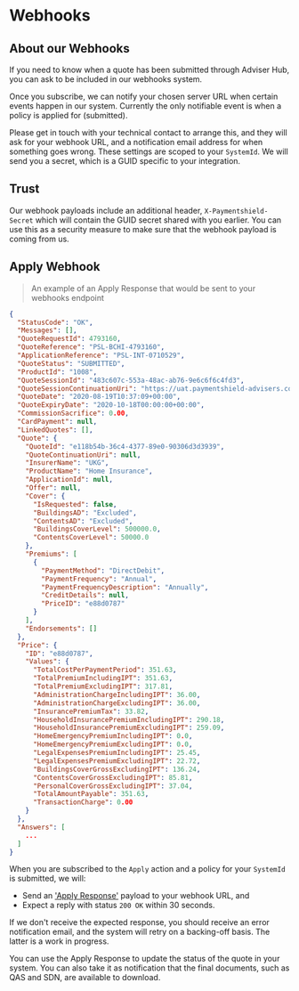 # Webhooks

## About our Webhooks

If you need to know when a quote has been submitted through Adviser Hub, you can ask to be included in our webhooks system.

Once you subscribe, we can notify your chosen server URL when certain events happen in our system. Currently the only notifiable event is when a policy is applied for (submitted).

Please get in touch with your technical contact to arrange this, and they will ask for your webhook URL, and a notification email address for when something goes wrong. These settings are scoped to your `SystemId`. We will send you a secret, which is a GUID specific to your integration.

## Trust

Our webhook payloads include an additional header, `X-Paymentshield-Secret` which will contain the GUID secret shared with you earlier. You can use this as a security measure to make sure that the webhook payload is coming from us.

## Apply Webhook

> An example of an Apply Response that would be sent to your webhooks endpoint

```json
{
  "StatusCode": "OK",
  "Messages": [],
  "QuoteRequestId": 4793160,
  "QuoteReference": "PSL-BCHI-4793160",
  "ApplicationReference": "PSL-INT-0710529",
  "QuoteStatus": "SUBMITTED",
  "ProductId": "1008",
  "QuoteSessionId": "483c607c-553a-48ac-ab76-9e6c6f6c4fd3",
  "QuoteSessionContinuationUri": "https://uat.paymentshield-advisers.co.uk/QuoteRequests/...",
  "QuoteDate": "2020-08-19T10:37:09+00:00",
  "QuoteExpiryDate": "2020-10-18T00:00:00+00:00",
  "CommissionSacrifice": 0.00,
  "CardPayment": null,
  "LinkedQuotes": [],
  "Quote": {
    "QuoteId": "e118b54b-36c4-4377-89e0-90306d3d3939",
    "QuoteContinuationUri": null,
    "InsurerName": "UKG",
    "ProductName": "Home Insurance",
    "ApplicationId": null,
    "Offer": null,
    "Cover": {
      "IsRequested": false,
      "BuildingsAD": "Excluded",
      "ContentsAD": "Excluded",
      "BuildingsCoverLevel": 500000.0,
      "ContentsCoverLevel": 50000.0
    },
    "Premiums": [
      {
        "PaymentMethod": "DirectDebit",
        "PaymentFrequency": "Annual",
        "PaymentFrequencyDescription": "Annually",
        "CreditDetails": null,
        "PriceID": "e88d0787"
      }
    ],
    "Endorsements": []
  },
  "Price": {
    "ID": "e88d0787",
    "Values": {
      "TotalCostPerPaymentPeriod": 351.63,
      "TotalPremiumIncludingIPT": 351.63,
      "TotalPremiumExcludingIPT": 317.81,
      "AdministrationChargeIncludingIPT": 36.00,
      "AdministrationChargeExcludingIPT": 36.00,
      "InsurancePremiumTax": 33.82,
      "HouseholdInsurancePremiumIncludingIPT": 290.18,
      "HouseholdInsurancePremiumExcludingIPT": 259.09,
      "HomeEmergencyPremiumIncludingIPT": 0.0,
      "HomeEmergencyPremiumExcludingIPT": 0.0,
      "LegalExpensesPremiumIncludingIPT": 25.45,
      "LegalExpensesPremiumExcludingIPT": 22.72,
      "BuildingsCoverGrossExcludingIPT": 136.24,
      "ContentsCoverGrossExcludingIPT": 85.81,
      "PersonalCoverGrossExcludingIPT": 37.04,
      "TotalAmountPayable": 351.63,
      "TransactionCharge": 0.00
    }
  },
  "Answers": [
    ...
  ]
}
```

When you are subscribed to the `Apply` action and a policy for your `SystemId` is submitted, we will:

* Send an ['Apply Response'](#apply-response) payload to your webhook URL, and
* Expect a reply with status `200 OK` within 30 seconds.

If we don't receive the expected response, you should receive an error notification email, and the system will retry on a backing-off basis. The latter is a work in progress.

You can use the Apply Response to update the status of the quote in your system. You can also take it as notification that the final documents, such as QAS and SDN, are available to download.
